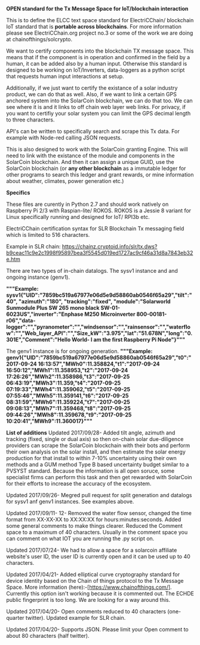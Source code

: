 **OPEN standard for the Tx Message Space for IoT/blockchain interaction** 

This is to define the ELCC text space standard for ElectriCChain/ blockchain IoT standard that is **portable across blockchains**. For more information please see ElectriCChain.org project no.3 or some of the work we are doing at chainofthings/solcrypto.

We want to certify components into the blockchain TX message space. This means that if the component is in operation and confirmed in the field by a human, it can be added also by a human input. Otherwise this standard is designed to be working on IoT/Inverters, data-loggers as a python script that requests human input interactions at setup.

Additionally, if we just want to certify the existance of a solar industry product, we can do that as well. 
Also, if we want to link a certain GPS anchored system into the SolarCoin blockchain, we can do that too. We can see where it is and it links to off chain web layer web links. For privacy, if you want to certifiy your solar system you can limit the GPS decimal length to three characters.

API's can be written to specifically search and scrape this Tx data. For example with Node-red calling JSON requests.

This is also designed to work with the SolarCoin granting Engine. This will need to link with the existance of the module and components in the SolarCoin blockchain. And then it can assign a unique GUID, use the SolarCoin blockchain (or **any other blockchain** as a immutable ledger for other programs to search this ledger and grant rewards, or mine information about weather, climates, power generation etc.)

**Specifics**

These files are curently in Python 2.7 and should work natively on Raspberry Pi 2/3 with Raspian-lite/ ROKOS.
ROKOS is a Jessie 8 variant for Linux specifically running and designed for IoT/ RPI3b etc.

ElectriCChain certification syntax for SLR Blockchain Tx messaging field which is limited to 516 characters.

Example in SLR chain: https://chainz.cryptoid.info/slr/tx.dws?b9ceac11c9e2c1998f95897bea3f5545d019ed1727ac9cf46a31d8a7843eb32e.htm

There are two types of in-chain datalogs. The sysv1 instance and and ongoing instance (genv1).

**"""Example: sysv1{"UID":"7859bc519a67977e06d5e9d58860ab0546f65a29","tilt":"40", "azimuth":"180", "tracking":"fixed", "module":"Solarworld Sunmodule Plus SW 265 mono black SW-01-6023US","inverter":"Enphase M250 Microinverter 800-00181-r06","data-logger":"","pyranometer":"","windsensor":"","rainsensor":"","waterflow":"","Web_layer_API":"","Size_kW":"3.975","lat":"51.678N","long":"0.301E","Comment":"Hello World- I am the first Raspberry Pi Node"}"""**

The genv1 instance is for ongoing generation.
**"""Example: genv1{"UID":"7859bc519a67977e06d5e9d58860ab0546f65a29","t0":"2017-09-24 16:13:57","MWh0":11.358824,"t1":"2017-09-24 16:50:12","MWh1":11.358953,"t2":"2017-09-24 17:26:26","MWh2":11.358986,"t3":"2017-09-25 06:43:19","MWh3":11.359,"t4":"2017-09-25 07:19:33","MWh4":11.359062,"t5":"2017-09-25 07:55:46","MWh5":11.359141,"t6":"2017-09-25 08:31:59","MWh6":11.359224,"t7":"2017-09-25 09:08:13","MWh7":11.359468,"t8":"2017-09-25 09:44:26","MWh8":11.359678,"t9":"2017-09-25 10:20:41","MWh9":11.360017}"""**

**List of additions**
Updated 2017/09/28- Added tilt angle, azimuth and tracking (fixed, single or dual axis) so then on-chain solar due-diligence providers can scrape the SolarCoin blockchain with their bots and perform their own analysis on the solar install, and then estimate the solar energy production for that install to within 7-10% uncertainty using their own methods and a GUM method Type B based uncertainty budget similar to a PVSYST standard. Because the information is all open soruce, some specialist firms can perform this task and then get rewarded with SolarCoin for their efforts to increase the accuracy of the ecosystem.

Updated 2017/09/26- Megred pull request for split generation and datalogs for sysv1 anf genv1 instances. See examples above.

Updated 2017/09/11- 12- Removed the water flow sensor, changed the time format from XX-XX-XX to XX:XX:XX for hours:minutes:seconds. Added some general comments to make things clearer. Reduced the Comment space to a maximum of 40 characters. Usually in the comment space you can comment on what IOT you are running the .py script on.

Updated 2017/07/24- We had to allow a space for a solarcoin affiliate website's user ID, the user ID is currently open and it can be used up to 40 characters.

Updated 2017/04/21- Added elliptical curve cryptography standard for device identity based on the Chain of things protocol to the Tx Message Space. More information (here):-[https://www.chainofthings.com/]. Currently this option isn't working because it is commented out. The ECHDE public fingerprint is too long. We are looking for a way around this.

Updated 2017/04/20- Open comments reduced to 40 characters (one-quarter twitter). Updated example for SLR chain.

Updated 2017/04/20- Supports JSON. Please limit your Open comment to about 80 characters (half twitter).

